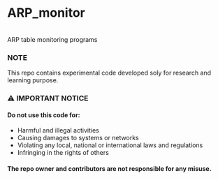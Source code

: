# ARP_monitor
</br>
ARP table monitoring programs

### NOTE
This repo contains experimental code developed soly for research and learning purpose.

### ⚠️ IMPORTANT NOTICE
#### Do not use this code for:
- Harmful and illegal activities
- Causing damages to systems or networks
- Violating any local, national or international laws and regulations
- Infringing in the rights of others

#### The repo owner and contributors are not responsible for any misuse.
